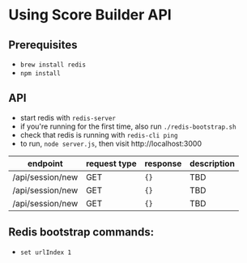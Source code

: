 # Using Score Builder API

## Prerequisites

* `brew install redis`
* `npm install`


## API

* start redis with `redis-server`
 * if you're running for the first time, also run `./redis-bootstrap.sh`
 * check that redis is running with `redis-cli ping`
* to run, `node server.js`, then visit http://localhost:3000

|endpoint|request type|response|description|
|---|---|---|---|
|/api/session/new|GET|`{}`|TBD|
|/api/session/new|GET|`{}`|TBD|
|/api/session/new|GET|`{}`|TBD|

## Redis bootstrap commands:

* `set urlIndex 1`
